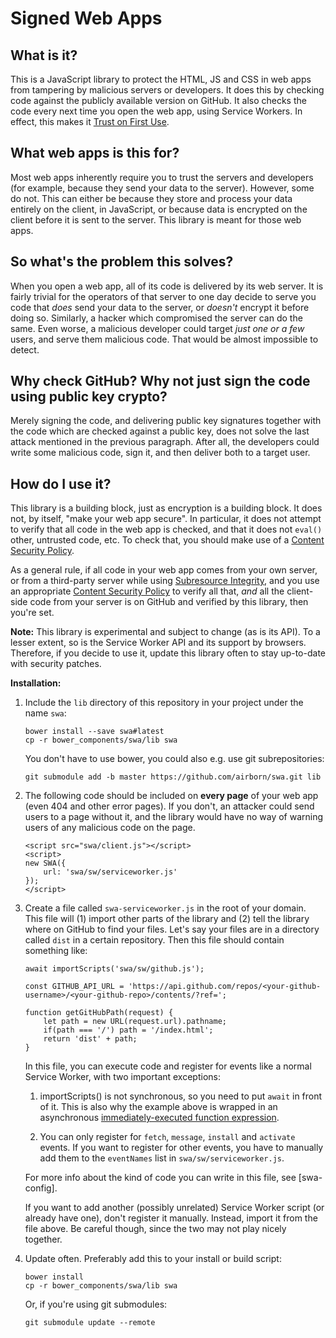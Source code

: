 # Signed Web Apps

## What is it?

This is a JavaScript library to protect the HTML, JS and CSS in web apps
from tampering by malicious servers or developers. It does this by
checking code against the publicly available version on GitHub. It also
checks the code every next time you open the web app, using Service
Workers. In effect, this makes it [Trust on First Use][TOFU].

## What web apps is this for?

Most web apps inherently require you to trust the servers and developers
(for example, because they send your data to the server). However, some
do not. This can either be because they store and process your data
entirely on the client, in JavaScript, or because data is encrypted on
the client before it is sent to the server. This library is meant for
those web apps.

## So what's the problem this solves?

When you open a web app, all of its code is delivered by its web server.
It is fairly trivial for the operators of that server to one day decide
to serve you code that *does* send your data to the server, or *doesn't*
encrypt it before doing so. Similarly, a hacker which compromised the
server can do the same. Even worse, a malicious developer could target
*just one or a few* users, and serve them malicious code. That would be
almost impossible to detect.

## Why check GitHub? Why not just sign the code using public key crypto?

Merely signing the code, and delivering public key signatures together
with the code which are checked against a public key, does not solve the
last attack mentioned in the previous paragraph. After all, the
developers could write some malicious code, sign it, and then deliver
both to a target user.

## How do I use it?

This library is a building block, just as encryption is a building
block. It does not, by itself, "make your web app secure". In
particular, it does not attempt to verify that all code in the web app
is checked, and that it does not `eval()` other, untrusted code, etc. To
check that, you should make use of a [Content Security Policy][CSP].

As a general rule, if all code in your web app comes from your own
server, or from a third-party server while using [Subresource
Integrity][SRI], and you use an appropriate [Content Security
Policy][CSP] to verify all that, *and* all the client-side code from
your server is on GitHub and verified by this library, then you're set.

**Note:** This library is experimental and subject to change (as is its
API). To a lesser extent, so is the Service Worker API and its support
by browsers. Therefore, if you decide to use it, update this library
often to stay up-to-date with security patches.

**Installation:**

1.  Include the `lib` directory of this repository in your project under
    the name `swa`:

        bower install --save swa#latest
        cp -r bower_components/swa/lib swa
    
    You don't have to use bower, you could also e.g. use git
    subrepositories:
    
        git submodule add -b master https://github.com/airborn/swa.git lib

2.  The following code should be included on **every page** of your web
    app (even 404 and other error pages). If you don't, an attacker
    could send users to a page without it, and the library would have no
    way of warning users of any malicious code on the page.

        <script src="swa/client.js"></script>
        <script>
        new SWA({
            url: 'swa/sw/serviceworker.js'
        });
        </script>

3.  Create a file called `swa-serviceworker.js` in the root of your
    domain. This file will (1) import other parts of the library and
    (2) tell the library where on GitHub to find your files. Let's say
    your files are in a directory called `dist` in a certain repository.
    Then this file should contain something like:
    
        await importScripts('swa/sw/github.js');
        
        const GITHUB_API_URL = 'https://api.github.com/repos/<your-github-username>/<your-github-repo>/contents/?ref=';
        
        function getGitHubPath(request) {
            let path = new URL(request.url).pathname;
            if(path === '/') path = '/index.html';
            return 'dist' + path;
        }
    
    In this file, you can execute code and register for events like a
    normal Service Worker, with two important exceptions:
    
    1.  importScripts() is not synchronous, so you need to put `await`
        in front of it. This is also why the example above is wrapped in
        an asynchronous [immediately-executed function
        expression][IIFE].
    
    2.  You can only register for `fetch`, `message`, `install` and
        `activate` events. If you want to register for other events, you
        have to manually add them to the `eventNames` list in
        `swa/sw/serviceworker.js`.
    
    For more info about the kind of code you can write in this file, see
    [swa-config].
    
    If you want to add another (possibly unrelated) Service Worker
    script (or already have one), don't register it manually. Instead,
    import it from the file above. Be careful though, since the two may
    not play nicely together.

4.  Update often. Preferably add this to your install or build script:

        bower install
        cp -r bower_components/swa/lib swa
    
    Or, if you're using git submodules:
    
        git submodule update --remote
    


[TOFU]: https://en.wikipedia.org/wiki/Trust_on_first_use
[CSP]: https://developer.mozilla.org/docs/Web/HTTP/CSP
[SRI]: https://developer.mozilla.org/docs/Web/Security/Subresource_Integrity
[IIFE]: https://developer.mozilla.org/docs/Glossary/IIFE